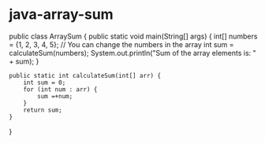 # java-array-sum
public class ArraySum {
    public static void main(String[] args) {
        int[] numbers = {1, 2, 3, 4, 5}; // You can change the numbers in the array
        int sum = calculateSum(numbers);
        System.out.println("Sum of the array elements is: " + sum);
    }

    public static int calculateSum(int[] arr) {
        int sum = 0;
        for (int num : arr) {
            sum =+num;
        }
        return sum;
    }
}
